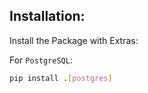 ## Installation:

Install the Package with Extras:

For `PostgreSQL`:

```bash
pip install .[postgres]
```